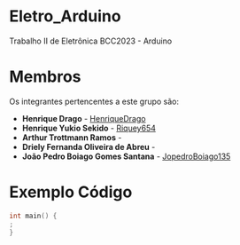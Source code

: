 # Eletro_Arduino
Trabalho II de Eletrônica BCC2023 - Arduino

# Membros
Os integrantes pertencentes a este grupo são:
  - **Henrique Drago** - [HenriqueDrago](https://github.com/HenriqueDrago)
  - **Henrique Yukio Sekido** - [Riquey654](https://github.com/Riquey654)
  - **Arthur Trottmann Ramos** - 
  - **Driely Fernanda Oliveira de Abreu** - 
  - **João Pedro Boiago Gomes Santana** - [JopedroBoiago135](https://github.com/JopedroBoiago135)

# Exemplo Código
```cpp
int main() {
;
}
```
